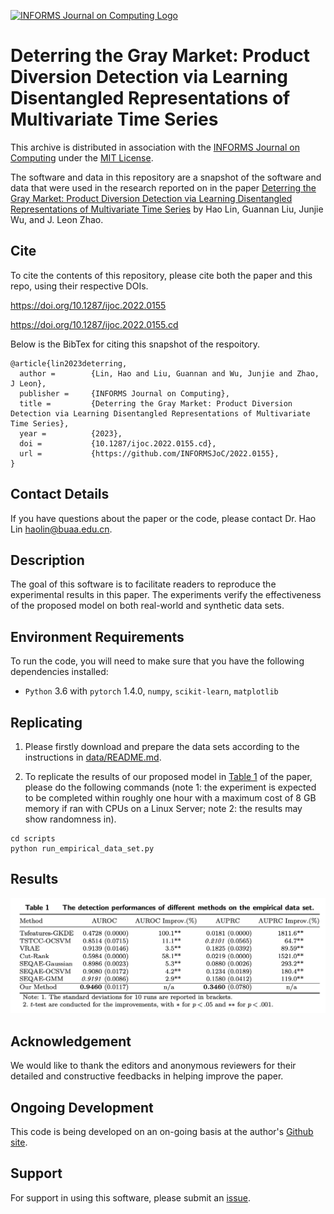 [![INFORMS Journal on Computing Logo](https://INFORMSJoC.github.io/logos/INFORMS_Journal_on_Computing_Header.jpg)](https://pubsonline.informs.org/journal/ijoc)

# Deterring the Gray Market: Product Diversion Detection via Learning Disentangled Representations of Multivariate Time Series

This archive is distributed in association with the [INFORMS Journal on
Computing](https://pubsonline.informs.org/journal/ijoc) under the [MIT License](LICENSE).

The software and data in this repository are a snapshot of the software and data
that were used in the research reported on in the paper 
[Deterring the Gray Market: Product Diversion Detection via Learning Disentangled Representations of Multivariate Time Series](https://doi.org/10.1287/ijoc.2022.0155) by Hao Lin, Guannan Liu, Junjie Wu, and J. Leon Zhao.

## Cite

To cite the contents of this repository, please cite both the paper and this repo, using their respective DOIs.

https://doi.org/10.1287/ijoc.2022.0155

https://doi.org/10.1287/ijoc.2022.0155.cd

Below is the BibTex for citing this snapshot of the respoitory.

```
@article{lin2023deterring,
  author =        {Lin, Hao and Liu, Guannan and Wu, Junjie and Zhao, J Leon},
  publisher =     {INFORMS Journal on Computing},
  title =         {Deterring the Gray Market: Product Diversion Detection via Learning Disentangled Representations of Multivariate Time Series},
  year =          {2023},
  doi =           {10.1287/ijoc.2022.0155.cd},
  url =           {https://github.com/INFORMSJoC/2022.0155},
}  
```

## Contact Details

If you have questions about the paper or the code, please contact Dr. Hao Lin [haolin@buaa.edu.cn](mailto:haolin@buaa.edu.cn).

## Description

The goal of this software is to facilitate readers to reproduce the experimental results in this paper. The experiments verify the effectiveness of the proposed model on both real-world and synthetic data sets.

## Environment Requirements

To run the code, you will need to make sure that you have the following dependencies installed:

* `Python` 3.6 with `pytorch` 1.4.0, `numpy`, `scikit-learn`, `matplotlib`

## Replicating

1. Please firstly download and prepare the data sets according to the instructions in [data/README.md](data/README.md).

2. To replicate the results of our proposed model in [Table 1](results/table1.png) of the paper, please do the following commands (note 1: the experiment is expected to be completed within roughly one hour with a maximum cost of 8 GB memory if ran with CPUs on a Linux Server; note 2: the results may show randomness in).
```
cd scripts
python run_empirical_data_set.py
```

## Results

![image](results/table1.png)

## Acknowledgement

We would like to thank the editors and anonymous reviewers for their detailed and constructive feedbacks in helping improve the paper.

## Ongoing Development

This code is being developed on an on-going basis at the author's
[Github site](https://github.com/linhaobuaa/IJOC.2022.0155).

## Support

For support in using this software, please submit an
[issue](https://github.com/linhaobuaa/IJOC.2022.0155/issues/new).
